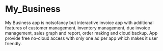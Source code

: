 # My_Business
My Business app is notsofancy but interactive invoice app with additional features of customer management, inventory management, due invoice management,
sales graph and report, order making and cloud backup. App provide free no-cloud access with only one ad per app which makes it user friendly.
